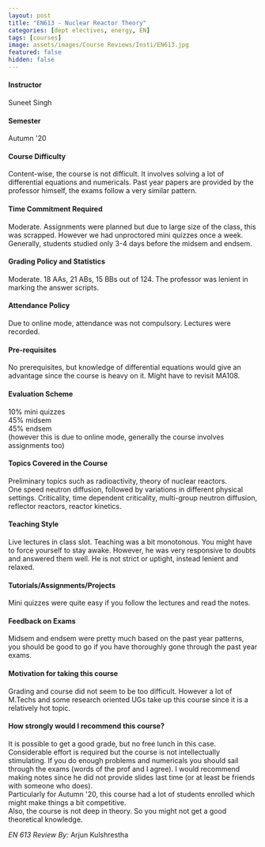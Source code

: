 ```yaml
---
layout: post
title: "EN613 - Nuclear Reactor Theory"
categories: [dept electives, energy, EN]
tags: [courses]
image: assets/images/Course Reviews/Insti/EN613.jpg
featured: false
hidden: false
---
```


#### Instructor
Suneet Singh

#### Semester
Autumn '20

#### Course Difficulty
Content-wise, the course is not difficult. It involves solving a lot of differential equations and numericals. Past year papers are provided by the professor himself, the exams follow a very similar pattern.

#### Time Commitment Required
Moderate. Assignments were planned but due to large size of the class, this was scrapped. However we had unproctored mini quizzes once a week. Generally, students studied only 3-4 days before the midsem and endsem.

#### Grading Policy and Statistics
Moderate. 18 AAs, 21 ABs, 15 BBs out of 124. The professor was lenient in marking the answer scripts.

#### Attendance Policy
Due to online mode, attendance was not compulsory. Lectures were recorded.

#### Pre-requisites
No prerequisites, but knowledge of differential equations would give an advantage since the course is heavy on it. Might have to revisit MA108.

#### Evaluation Scheme
10% mini quizzes  
45% midsem  
45% endsem  
(however this is due to online mode, generally the course involves assignments too)

#### Topics Covered in the Course
Preliminary topics such as radioactivity, theory of nuclear reactors.  
One speed neutron diffusion, followed by variations in different physical settings. Criticality, time dependent criticality, multi-group neutron diffusion, reflector reactors, reactor kinetics.

#### Teaching Style
Live lectures in class slot. Teaching was a bit monotonous. You might have to force yourself to stay awake. However, he was very responsive to doubts and answered them well. He is not strict or uptight, instead lenient and relaxed.

#### Tutorials/Assignments/Projects
Mini quizzes were quite easy if you follow the lectures and read the notes.

#### Feedback on Exams
Midsem and endsem were pretty much based on the past year patterns, you should be good to go if you have thoroughly gone through the past year exams.

#### Motivation for taking this course
Grading and course did not seem to be too difficult. However a lot of M.Techs and some research oriented UGs take up this course since it is a relatively hot topic.

#### How strongly would I recommend this course?
It is possible to get a good grade, but no free lunch in this case. Considerable effort is required but the course is not intellectually stimulating. If you do enough problems and numericals you should sail through the exams (words of the prof and I agree). I would recommend making notes since he did not provide slides last time (or at least be friends with someone who does).  
Particularly for Autumn '20, this course had a lot of students enrolled which might make things a bit competitive.  
Also, the course is not deep in theory. So you might not get a good theoretical knowledge. 

*EN 613 Review By:* Arjun Kulshrestha